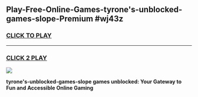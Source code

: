 
## Play-Free-Online-Games-tyrone's-unblocked-games-slope-Premium #wj43z
<h3>
<a href="https://premium.freeplayer.one?title=tyrone's-unblocked-games-slope&ref=8M">CLICK TO PLAY</a></h3>
<hr>

<h3>
<a href="https://premium.freeplayer.one?title=tyrone's-unblocked-games-slope&ref=8M">CLICK 2 PLAY</a>
  
</h3>

<a href="https://premium.freeplayer.one?title=tyrone's-unblocked-games-slope&ref=8M"><img src="https://clearcache.store/games.png"></a>


**tyrone's-unblocked-games-slope games unblocked: Your Gateway to Fun and Accessible Online Gaming**
